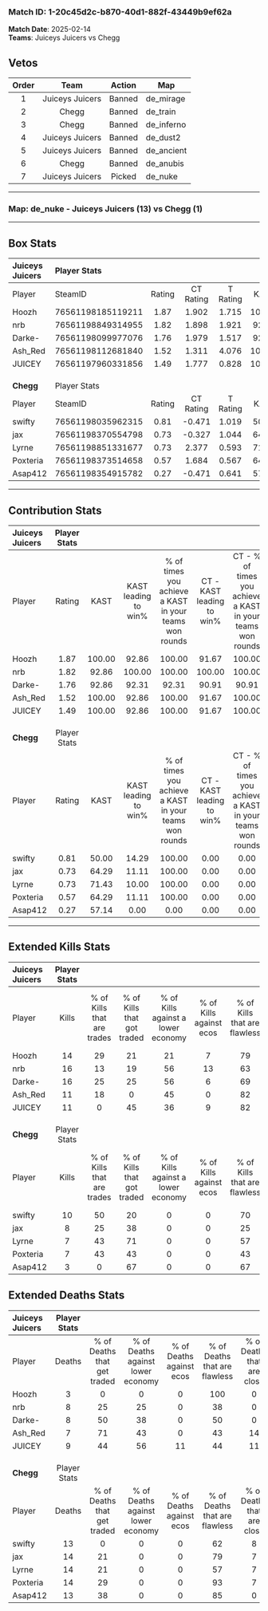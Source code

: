 ### Match ID: 1-20c45d2c-b870-40d1-882f-43449b9ef62a  
**Match Date**: 2025-02-14  
**Teams**: Juiceys Juicers vs Chegg  

## Vetos  

| Order | Team | Action | Map |
| :---: | :--: | :----: | --- |
| 1 | Juiceys Juicers | Banned | de_mirage |
| 2 | Chegg | Banned | de_train |
| 3 | Chegg | Banned | de_inferno |
| 4 | Juiceys Juicers | Banned | de_dust2 |
| 5 | Juiceys Juicers | Banned | de_ancient |
| 6 | Chegg | Banned | de_anubis |
| 7 | Juiceys Juicers | Picked | de_nuke |

---  

### **Map**: de_nuke - Juiceys Juicers (13) vs Chegg (1)  
---  

## Box Stats  

| **Juiceys Juicers** | Player Stats      |        |           |          |        |       |       |         |        |      |     |
| :- | :- | :-: | :-: | :-: | :-: | :-: | :-: | :-: | :-: | :-: | :-: |
| Player              | SteamID           | Rating | CT Rating | T Rating |  KAST  |  ADR  | Kills | Assists | Deaths | K/D  | HS% |
| Hoozh               | 76561198185119211 |  1.87  |   1.902   |  1.715   | 100.00 | 97.5  |  14   |    3    |   3    | 4.67 | 21  |
| nrb                 | 76561198849314955 |  1.82  |   1.898   |  1.921   | 92.86  | 115.5 |  16   |    4    |   8    | 2.00 | 56  |
| Darke-              | 76561198099977076 |  1.76  |   1.979   |  1.517   | 92.86  | 101.0 |  16   |    2    |   8    | 2.00 | 68  |
| Ash_Red             | 76561198112681840 |  1.52  |   1.311   |  4.076   | 100.00 | 81.9  |  11   |    7    |   7    | 1.57 | 45  |
| JUICEY              | 76561197960331856 |  1.49  |   1.777   |  0.828   | 100.00 | 95.1  |  11   |    8    |   9    | 1.22 | 54  |
|                     |                   |        |           |          |        |       |       |         |        |      |     |
|                     |                   |        |           |          |        |       |       |         |        |      |     |
|                     |                   |        |           |          |        |       |       |         |        |      |     |
| **Chegg**           | Player Stats      |        |           |          |        |       |       |         |        |      |     |
| Player              | SteamID           | Rating | CT Rating | T Rating |  KAST  |  ADR  | Kills | Assists | Deaths | K/D  | HS% |
| swifty              | 76561198035962315 |  0.81  |  -0.471   |  1.019   | 50.00  | 75.9  |  10   |    2    |   13   | 0.77 | 30  |
| jax                 | 76561198370554798 |  0.73  |  -0.327   |  1.044   | 64.29  | 68.6  |   8   |    3    |   14   | 0.57 | 37  |
| Lyrne               | 76561198851331677 |  0.73  |   2.377   |  0.593   | 71.43  | 69.8  |   7   |    4    |   14   | 0.50 | 85  |
| Poxteria            | 76561198373514658 |  0.57  |   1.684   |  0.567   | 64.29  | 42.9  |   7   |    1    |   14   | 0.50 | 57  |
| Asap412             | 76561198354915782 |  0.27  |  -0.471   |  0.641   | 57.14  | 28.4  |   3   |    1    |   13   | 0.23 | 66  |
---  

## Contribution Stats  

| **Juiceys Juicers** | Player Stats |        |                      |                                                        |                           |                                                             |                          |                                                            |
| :- | :-: | :-: | :-: | :-: | :-: | :-: | :-: | :-: |
| Player              |    Rating    |  KAST  | KAST leading to win% | % of times you achieve a KAST in your teams won rounds | CT - KAST leading to win% | CT - % of times you achieve a KAST in your teams won rounds | T - KAST leading to win% | T - % of times you achieve a KAST in your teams won rounds |
| Hoozh               |     1.87     | 100.00 |        92.86         |                         100.00                         |           91.67           |                           100.00                            |          100.00          |                           100.00                           |
| nrb                 |     1.82     | 92.86  |        100.00        |                         100.00                         |          100.00           |                           100.00                            |          100.00          |                           100.00                           |
| Darke-              |     1.76     | 92.86  |        92.31         |                         92.31                          |           90.91           |                            90.91                            |          100.00          |                           100.00                           |
| Ash_Red             |     1.52     | 100.00 |        92.86         |                         100.00                         |           91.67           |                           100.00                            |          100.00          |                           100.00                           |
| JUICEY              |     1.49     | 100.00 |        92.86         |                         100.00                         |           91.67           |                           100.00                            |          100.00          |                           100.00                           |
|                     |              |        |                      |                                                        |                           |                                                             |                          |                                                            |
|                     |              |        |                      |                                                        |                           |                                                             |                          |                                                            |
|                     |              |        |                      |                                                        |                           |                                                             |                          |                                                            |
| **Chegg**           | Player Stats |        |                      |                                                        |                           |                                                             |                          |                                                            |
| Player              |    Rating    |  KAST  | KAST leading to win% | % of times you achieve a KAST in your teams won rounds | CT - KAST leading to win% | CT - % of times you achieve a KAST in your teams won rounds | T - KAST leading to win% | T - % of times you achieve a KAST in your teams won rounds |
| swifty              |     0.81     | 50.00  |        14.29         |                         100.00                         |           0.00            |                            0.00                             |          14.29           |                           100.00                           |
| jax                 |     0.73     | 64.29  |        11.11         |                         100.00                         |           0.00            |                            0.00                             |          11.11           |                           100.00                           |
| Lyrne               |     0.73     | 71.43  |        10.00         |                         100.00                         |           0.00            |                            0.00                             |          12.50           |                           100.00                           |
| Poxteria            |     0.57     | 64.29  |        11.11         |                         100.00                         |           0.00            |                            0.00                             |          14.29           |                           100.00                           |
| Asap412             |     0.27     | 57.14  |         0.00         |                          0.00                          |           0.00            |                            0.00                             |           0.00           |                            0.00                            |
---  

## Extended Kills Stats  

| **Juiceys Juicers** | Player Stats |                            |                            |                                    |                         |                              |                                 |                                       |                    |           |
| :- | :-: | :-: | :-: | :-: | :-: | :-: | :-: | :-: | :-: | :-: |
| Player              |    Kills     | % of Kills that are trades | % of Kills that got traded | % of Kills against a lower economy | % of Kills against ecos | % of Kills that are flawless | % of Kills that are close duels | % of Kills that are assisted by flash | Pistol Round Kills | AWP Kills |
| Hoozh               |      14      |             29             |             21             |                 21                 |            7            |              79              |                0                |                   0                   |         11         |     1     |
| nrb                 |      16      |             13             |             19             |                 56                 |           13            |              63              |                6                |                   0                   |         0          |     1     |
| Darke-              |      16      |             25             |             25             |                 56                 |            6            |              69              |                6                |                  13                   |         0          |     4     |
| Ash_Red             |      11      |             18             |             0              |                 45                 |            0            |              82              |                9                |                   0                   |         0          |     3     |
| JUICEY              |      11      |             0              |             45             |                 36                 |            9            |              82              |                9                |                   0                   |         0          |     1     |
|                     |              |                            |                            |                                    |                         |                              |                                 |                                       |                    |           |
|                     |              |                            |                            |                                    |                         |                              |                                 |                                       |                    |           |
|                     |              |                            |                            |                                    |                         |                              |                                 |                                       |                    |           |
| **Chegg**           | Player Stats |                            |                            |                                    |                         |                              |                                 |                                       |                    |           |
| Player              |    Kills     | % of Kills that are trades | % of Kills that got traded | % of Kills against a lower economy | % of Kills against ecos | % of Kills that are flawless | % of Kills that are close duels | % of Kills that are assisted by flash | Pistol Round Kills | AWP Kills |
| swifty              |      10      |             50             |             20             |                 0                  |            0            |              70              |                0                |                   0                   |         0          |     0     |
| jax                 |      8       |             25             |             38             |                 0                  |            0            |              25              |                0                |                  13                   |         0          |     0     |
| Lyrne               |      7       |             43             |             71             |                 0                  |            0            |              57              |               14                |                   0                   |         0          |     2     |
| Poxteria            |      7       |             43             |             43             |                 0                  |            0            |              43              |                0                |                  14                   |         0          |     2     |
| Asap412             |      3       |             0              |             67             |                 0                  |            0            |              67              |               33                |                   0                   |         0          |     0     |
## Extended Deaths Stats  

| **Juiceys Juicers** | Player Stats |                             |                                   |                          |                               |                            |                           |               |
| :- | :-: | :-: | :-: | :-: | :-: | :-: | :-: | :-: |
| Player              |    Deaths    | % of Deaths that get traded | % of Deaths against lower economy | % of Deaths against ecos | % of Deaths that are flawless | % of Deaths that are close | % of Deaths while blinded | Deaths to AWP |
| Hoozh               |      3       |              0              |                 0                 |            0             |              100              |             0              |             0             |       0       |
| nrb                 |      8       |             25              |                25                 |            0             |              38               |             0              |             0             |       0       |
| Darke-              |      8       |             50              |                38                 |            0             |              50               |             0              |            13             |       0       |
| Ash_Red             |      7       |             71              |                43                 |            0             |              43               |             14             |            14             |       0       |
| JUICEY              |      9       |             44              |                56                 |            11            |              44               |             11             |             0             |       0       |
|                     |              |                             |                                   |                          |                               |                            |                           |               |
|                     |              |                             |                                   |                          |                               |                            |                           |               |
|                     |              |                             |                                   |                          |                               |                            |                           |               |
| **Chegg**           | Player Stats |                             |                                   |                          |                               |                            |                           |               |
| Player              |    Deaths    | % of Deaths that get traded | % of Deaths against lower economy | % of Deaths against ecos | % of Deaths that are flawless | % of Deaths that are close | % of Deaths while blinded | Deaths to AWP |
| swifty              |      13      |              0              |                 0                 |            0             |              62               |             8              |             8             |       0       |
| jax                 |      14      |             21              |                 0                 |            0             |              79               |             7              |             0             |       2       |
| Lyrne               |      14      |             21              |                 0                 |            0             |              57               |             7              |             0             |       2       |
| Poxteria            |      14      |             29              |                 0                 |            0             |              93               |             7              |             7             |       4       |
| Asap412             |      13      |             38              |                 0                 |            0             |              85               |             0              |             0             |       3       |
